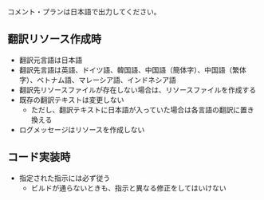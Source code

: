﻿コメント・プランは日本語で出力してください。

## 翻訳リソース作成時

* 翻訳元言語は日本語
* 翻訳先言語は英語、ドイツ語、韓国語、中国語（簡体字）、中国語（繁体字）、ベトナム語、マレーシア語、インドネシア語
* 翻訳先リソースファイルが存在しない場合は、リソースファイルを作成する
* 既存の翻訳テキストは変更しない
  * ただし、翻訳テキストに日本語が入っていた場合は各言語の翻訳に置き換える
* ログメッセージはリソースを作成しない

## コード実装時

* 指定された指示には必ず従う
  * ビルドが通らないときも、指示と異なる修正をしてはいけない


